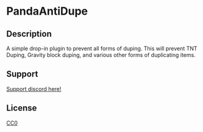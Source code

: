 # PandaAntiDupe

## Description

A simple drop-in plugin to prevent all forms of duping. This will prevent TNT Duping, Gravity block duping, and various other forms of duplicating items.

## Support

[Support discord here!]( https://discord.gg/3tP3Tqu983)

## License

[CC0](https://creativecommons.org/public-domain/cc0/)
